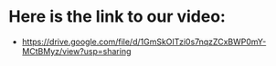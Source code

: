 # Here is the link to our video: 
- https://drive.google.com/file/d/1GmSkOITzi0s7nqzZCxBWP0mY-MCtBMyz/view?usp=sharing
